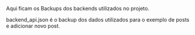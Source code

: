 Aqui ficam os Backups dos backends utilizados no projeto.

backend_api.json é o backup dos dados utilizados para o exemplo de posts e adicionar novo post.